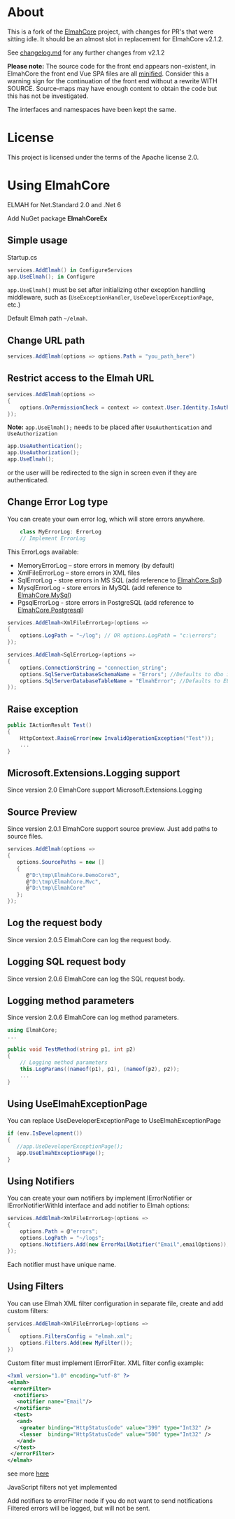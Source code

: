 # About

This is a fork of the [ElmahCore](https://github.com/ElmahCore/ElmahCore) project, with changes for PR's that were sitting idle.
It should be an almost slot in replacement for ElmahCore v2.1.2.

See [changelog.md](changelog.md) for any further changes from v2.1.2

**Please note:** The source code for the front end appears non-existent, in ElmahCore the front end Vue SPA files are all [minified](https://github.com/ElmahCoreEx/ElmahCoreEx/issues/77). Consider this a warning sign for the continuation of the front end without a rewrite WITH SOURCE. Source-maps may have enough content to obtain the code but this has not be investigated.

The interfaces and namespaces have been kept the same.

# License

This project is licensed under the terms of the Apache license 2.0.

# Using ElmahCore

ELMAH for Net.Standard 2.0 and .Net 6

Add NuGet package **ElmahCoreEx**

## Simple usage

Startup.cs

```csharp
services.AddElmah() in ConfigureServices
app.UseElmah(); in Configure
```

`app.UseElmah()` must be set after initializing other exception handling middleware, such as (`UseExceptionHandler`, `UseDeveloperExceptionPage`, etc.)

Default Elmah path `~/elmah`.

## Change URL path

```csharp
services.AddElmah(options => options.Path = "you_path_here")
```

## Restrict access to the Elmah URL

```csharp
services.AddElmah(options =>
{
    options.OnPermissionCheck = context => context.User.Identity.IsAuthenticated;
});
```

**Note:** `app.UseElmah();` needs to be placed after `UseAuthentication` and `UseAuthorization`

```csharp
app.UseAuthentication();
app.UseAuthorization();
app.UseElmah();
```

or the user will be redirected to the sign in screen even if they are authenticated.

## Change Error Log type

You can create your own error log, which will store errors anywhere.

```csharp
    class MyErrorLog: ErrorLog
    // Implement ErrorLog
```

This ErrorLogs available:

- MemoryErrorLog – store errors in memory (by default)
- XmlFileErrorLog – store errors in XML files
- SqlErrorLog - store errors in MS SQL (add reference to [ElmahCore.Sql](https://www.nuget.org/packages/ElmahCoreEx.Sql))
- MysqlErrorLog - store errors in MySQL (add reference to [ElmahCore.MySql](https://www.nuget.org/packages/ElmahCoreEx.MySql))
- PgsqlErrorLog - store errors in PostgreSQL (add reference to [ElmahCore.Postgresql](https://www.nuget.org/packages/ElmahCoreEx.Postgresql))

```csharp
services.AddElmah<XmlFileErrorLog>(options =>
{
    options.LogPath = "~/log"; // OR options.LogPath = "с:\errors";
});
```

```csharp
services.AddElmah<SqlErrorLog>(options =>
{
    options.ConnectionString = "connection_string";
    options.SqlServerDatabaseSchemaName = "Errors"; //Defaults to dbo if not set
    options.SqlServerDatabaseTableName = "ElmahError"; //Defaults to ELMAH_Error if not set
});
```

## Raise exception

```csharp
public IActionResult Test()
{
    HttpContext.RaiseError(new InvalidOperationException("Test"));
    ...
}
```

## Microsoft.Extensions.Logging support

Since version 2.0 ElmahCore support Microsoft.Extensions.Logging

## Source Preview

Since version 2.0.1 ElmahCore support source preview.
Just add paths to source files.

```csharp
services.AddElmah(options =>
{
   options.SourcePaths = new []
   {
      @"D:\tmp\ElmahCore.DemoCore3",
      @"D:\tmp\ElmahCore.Mvc",
      @"D:\tmp\ElmahCore"
   };
});
```

## Log the request body

Since version 2.0.5 ElmahCore can log the request body.

## Logging SQL request body

Since version 2.0.6 ElmahCore can log the SQL request body.

## Logging method parameters

Since version 2.0.6 ElmahCore can log method parameters.

```csharp
using ElmahCore;
...

public void TestMethod(string p1, int p2)
{
    // Logging method parameters
    this.LogParams((nameof(p1), p1), (nameof(p2), p2));
    ...
}

```

## Using UseElmahExceptionPage

You can replace UseDeveloperExceptionPage to UseElmahExceptionPage

```csharp
if (env.IsDevelopment())
{
   //app.UseDeveloperExceptionPage();
   app.UseElmahExceptionPage();
}
```

## Using Notifiers

You can create your own notifiers by implement IErrorNotifier or IErrorNotifierWithId interface and add notifier to Elmah options:

```csharp
services.AddElmah<XmlFileErrorLog>(options =>
{
    options.Path = @"errors";
    options.LogPath = "~/logs";
    options.Notifiers.Add(new ErrorMailNotifier("Email",emailOptions));
});
```

Each notifier must have unique name.

## Using Filters

You can use Elmah XML filter configuration in separate file, create and add custom filters:

```csharp
services.AddElmah<XmlFileErrorLog>(options =>
{
    options.FiltersConfig = "elmah.xml";
    options.Filters.Add(new MyFilter());
})
```

Custom filter must implement IErrorFilter.
XML filter config example:

```xml
<?xml version="1.0" encoding="utf-8" ?>
<elmah>
 <errorFilter>
  <notifiers>
   <notifier name="Email"/>
  </notifiers>
  <test>
   <and>
    <greater binding="HttpStatusCode" value="399" type="Int32" />
    <lesser  binding="HttpStatusCode" value="500" type="Int32" />
   </and>
  </test>
 </errorFilter>
</elmah>
```

see more [here](https://elmah.github.io/a/error-filtering/examples/)

JavaScript filters not yet implemented

Add notifiers to errorFilter node if you do not want to send notifications
Filtered errors will be logged, but will not be sent.
